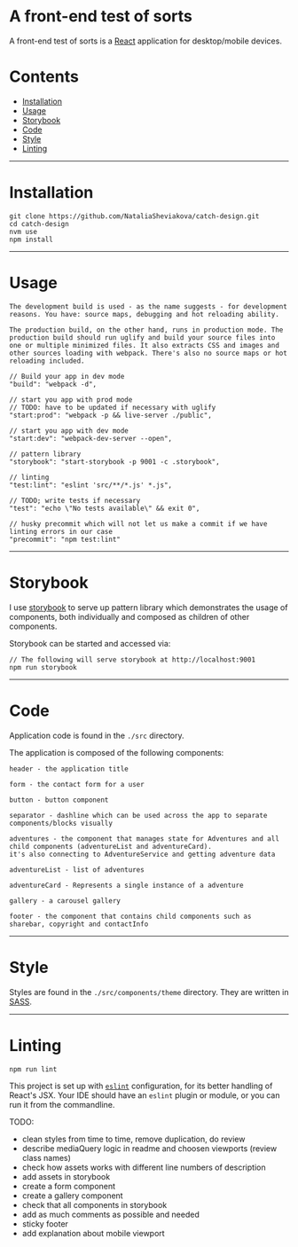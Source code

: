 A front-end test of sorts
=================================

A front-end test of sorts is a [React](https://facebook.github.io/react/) application for desktop/mobile devices.

# Contents

* [Installation](#installation)
* [Usage](#usage)
* [Storybook](#storybook)
* [Code](#code)
* [Style](#style)
* [Linting](#linting)

-----
# Installation

```
git clone https://github.com/NataliaSheviakova/catch-design.git
cd catch-design
nvm use
npm install
```

-----
# Usage

    The development build is used - as the name suggests - for development reasons. You have: source maps, debugging and hot reloading ability.

    The production build, on the other hand, runs in production mode. The production build should run uglify and build your source files into one or multiple minimized files. It also extracts CSS and images and other sources loading with webpack. There's also no source maps or hot reloading included.

    // Build your app in dev mode
    "build": "webpack -d",

    // start you app with prod mode
    // TODO: have to be updated if necessary with uglify
    "start:prod": "webpack -p && live-server ./public",

    // start you app with dev mode
    "start:dev": "webpack-dev-server --open",

    // pattern library
    "storybook": "start-storybook -p 9001 -c .storybook",

    // linting
    "test:lint": "eslint 'src/**/*.js' *.js",

    // TODO; write tests if necessary
    "test": "echo \"No tests available\" && exit 0",

    // husky precommit which will not let us make a commit if we have linting errors in our case
    "precommit": "npm test:lint"

-----
# Storybook

I use [storybook](https://github.com/storybooks/storybook) to serve up pattern library which demonstrates the usage of components, both individually and composed as children of other components.

Storybook can be started and accessed via:

    // The following will serve storybook at http://localhost:9001
    npm run storybook

-----
# Code

Application code is found in the `./src` directory.

The application is composed of the following components:

    header - the application title

    form - the contact form for a user

    button - button component

    separator - dashline which can be used across the app to separate components/blocks visually

    adventures - the component that manages state for Adventures and all child components (adventureList and adventureCard).
    it's also connecting to AdventureService and getting adventure data

    adventureList - list of adventures

    adventureCard - Represents a single instance of a adventure

    gallery - a carousel gallery

    footer - the component that contains child components such as sharebar, copyright and contactInfo

-----
# Style

Styles are found in the `./src/components/theme` directory. They are written in [SASS](http://sass-lang.com/).

-----
# Linting

```
npm run lint
```

This project is set up with [`eslint`](http://eslint.org/) configuration, for its better handling of React's JSX. Your IDE should have an `eslint` plugin or module, or you can run it from the commandline.


TODO:
* clean styles from time to time, remove duplication, do review
* describe mediaQuery logic in readme and choosen viewports (review class names)
* check how assets works with different line numbers of description
* add assets in storybook
* create a form component
* create a gallery component
* check that all components in storybook
* add as much comments as possible and needed
* sticky footer
* add explanation about mobile viewport